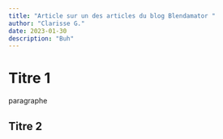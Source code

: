 ```yaml
---
title: "Article sur un des articles du blog Blendamator "
author: "Clarisse G."
date: 2023-01-30
description: "Buh"
---
```


# Titre 1
paragraphe

## Titre 2